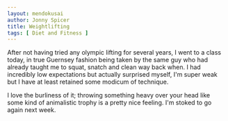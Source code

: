 ```yaml
---
layout: mendokusai
author: Jonny Spicer
title: Weightlifting
tags: [ Diet and Fitness ]
---
```

After not having tried any olympic lifting for several years, I went to a class today, in true Guernsey fashion being taken by the same guy who had already taught me to squat, snatch
and clean way back when. I had incredibly low expectations but actually surprised myself, I'm super weak but I have at least retained some modicum of technique.

I love the burliness of it; throwing something heavy over your head like some kind of animalistic trophy is a pretty nice feeling. I'm stoked to go again next week.
